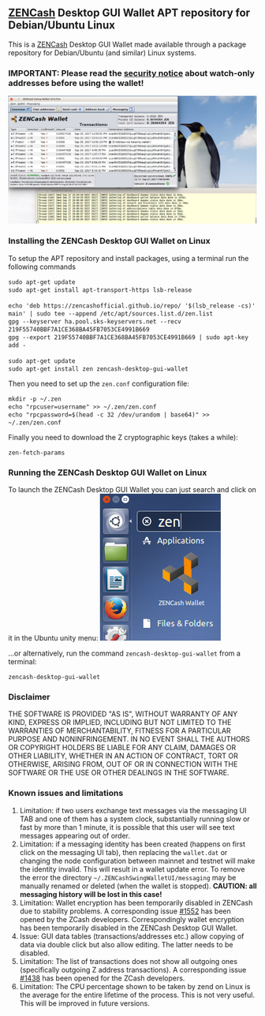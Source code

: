 ## [ZENCash](https://zensystem.io/) Desktop GUI Wallet APT repository for Debian/Ubuntu Linux

This is a [ZENCash](https://zensystem.io/) Desktop GUI Wallet made available through a package repository
for Debian/Ubuntu (and similar) Linux systems.

### IMPORTANT: Please read the [security notice](KnownSecurityIssues.md) about watch-only addresses before using the wallet!

![Screenshot](ZENCashWalletUbuntu.png "Main Window")

### Installing the ZENCash Desktop GUI Wallet on Linux

To setup the APT repository and install packages, using a terminal run the following commands 
```
sudo apt-get update
sudo apt-get install apt-transport-https lsb-release

echo 'deb https://zencashofficial.github.io/repo/ '$(lsb_release -cs)' main' | sudo tee --append /etc/apt/sources.list.d/zen.list
gpg --keyserver ha.pool.sks-keyservers.net --recv 219F55740BBF7A1CE368BA45FB7053CE4991B669
gpg --export 219F55740BBF7A1CE368BA45FB7053CE4991B669 | sudo apt-key add -

sudo apt-get update
sudo apt-get install zen zencash-desktop-gui-wallet
```
Then you need to set up the `zen.conf` configuration file:
```
mkdir -p ~/.zen
echo "rpcuser=username" >> ~/.zen/zen.conf
echo "rpcpassword=$(head -c 32 /dev/urandom | base64)" >> ~/.zen/zen.conf
```

Finally you need to download the Z cryptographic keys (takes a while):
```
zen-fetch-params
```
   
### Running the ZENCash Desktop GUI Wallet on Linux

To launch the ZENCash Desktop GUI Wallet you can just search and click on it in the Ubuntu unity menu:
![UnityLauncher](ZENUnityLauncher.png "ZENCash Wallet launcher")

...or alternatively, run the command `zencash-desktop-gui-wallet` from a terminal:
```
zencash-desktop-gui-wallet
```

### Disclaimer

THE SOFTWARE IS PROVIDED "AS IS", WITHOUT WARRANTY OF ANY KIND, EXPRESS OR
IMPLIED, INCLUDING BUT NOT LIMITED TO THE WARRANTIES OF MERCHANTABILITY,
FITNESS FOR A PARTICULAR PURPOSE AND NONINFRINGEMENT. IN NO EVENT SHALL THE
AUTHORS OR COPYRIGHT HOLDERS BE LIABLE FOR ANY CLAIM, DAMAGES OR OTHER
LIABILITY, WHETHER IN AN ACTION OF CONTRACT, TORT OR OTHERWISE, ARISING FROM,
OUT OF OR IN CONNECTION WITH THE SOFTWARE OR THE USE OR OTHER DEALINGS IN THE
SOFTWARE.

### Known issues and limitations
1. Limitation: if two users exchange text messages via the messaging UI TAB and one of them has a system clock, substantially running slow or fast by more than 1 minute, it is possible that this user will see text messages appearing out of order. 
1. Limitation: if a messaging identity has been created (happens on first click on the messaging UI tab), then replacing the `wallet.dat` or changing the node configuration between mainnet and testnet will make the identity invalid. This will result in a wallet update error. To remove the error the directory `~/.ZENCashSwingWalletUI/messaging` may be manually renamed or deleted (when the wallet is stopped). **CAUTION: all messaging history will be lost in this case!**
1. Limitation: Wallet encryption has been temporarily disabled in ZENCash due to stability problems. A corresponding issue 
[#1552](https://github.com/zcash/zcash/issues/1552) has been opened by the ZCash developers. Correspondingly
wallet encryption has been temporarily disabled in the ZENCash Desktop GUI Wallet.
1. Issue: GUI data tables (transactions/addresses etc.) allow copying of data via double click but also allow editing. 
The latter needs to be disabled. 
1. Limitation: The list of transactions does not show all outgoing ones (specifically outgoing Z address 
transactions). A corresponding issue [#1438](https://github.com/zcash/zcash/issues/1438) has been opened 
for the ZCash developers. 
1. Limitation: The CPU percentage shown to be taken by zend on Linux is the average for the entire lifetime 
of the process. This is not very useful. This will be improved in future versions.
